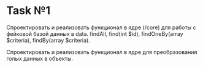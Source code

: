 # Task №1

Спроектировать и реализовать функционал в ядре (/core) 
для работы с фейковой базой данных в data. findAll, 
find(int $id), findOneBy(array $criteria), 
findBy(array $criteria).

Спроектировать и реализовать функционал в ядре для 
преобразования голых данных в объекты.

